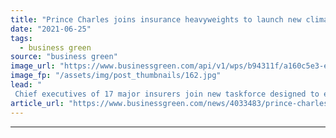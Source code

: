 ```yaml
---
title: "Prince Charles joins insurance heavyweights to launch new climate taskforce"
date: "2021-06-25"
tags: 
  - business green
source: "business green"
image_url: "https://www.businessgreen.com/api/v1/wps/b94311f/a160c5e3-e440-4958-9314-54b09782bb07/9/Prince-Charles-185x114.jpg"
image_fp: "/assets/img/post_thumbnails/162.jpg"
lead: "
 Chief executives of 17 major insurers join new taskforce designed to explore how the insurance sector can accelerate progress towards a zero emission economy ..."
article_url: "https://www.businessgreen.com/news/4033483/prince-charles-joins-insurance-heavyweights-launch-climate-taskforce"
---
```


---
